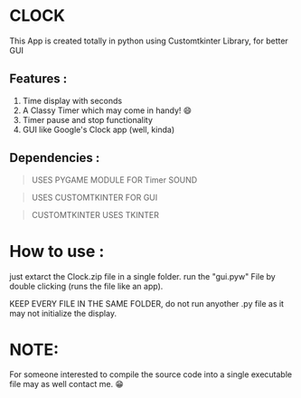 # CLOCK

This App is created totally in python using Customtkinter Library, for better GUI

## Features :
1. Time display with seconds
2. A Classy Timer which may come in handy! 😄
3. Timer pause and stop functionality
4. GUI like Google's Clock app (well, kinda)
## Dependencies : 
> USES PYGAME MODULE FOR Timer SOUND

> USES CUSTOMTKINTER FOR GUI

> CUSTOMTKINTER USES TKINTER 

# How to use :
just extarct the Clock.zip file in a single folder. run the "gui.pyw" File
by double clicking (runs the file like an app).

KEEP EVERY FILE IN THE SAME FOLDER, do not run anyother .py file as it may not initialize the display.

# NOTE:
For someone interested to compile the source code into a single executable file may as well contact me. 😁
